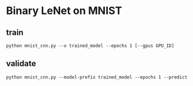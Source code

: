 # Binary LeNet on MNIST

## train
```python mnist_cnn.py --o trained_model --epochs 1 [--gpus GPU_ID]```

## validate
```python mnist_cnn.py --model-prefix trained_model --epochs 1 --predict```
